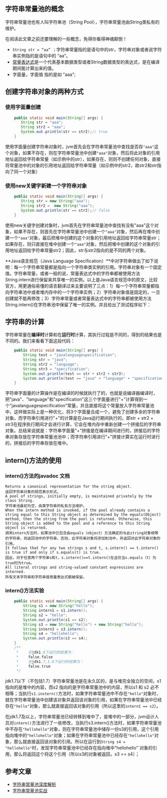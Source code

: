 ## 字符串常量池的概念

字符串常量池也有人叫字符串池（String Pool），字符串常量池由String类私有的维护。

在阅读此文章之前还要理解的一些概念，免得你看得神魂颠倒！

- `String str = “aa” ；`字符串常量指的是语句中的str，字符串对象或者说字符串实例指的是语句中的 “aa”。
- [常量表达式](https://www.cnblogs.com/iamzhoug37/p/4375684.html)是一个代表基本数据类型或者String数据类型的表达式，是在编译期间能计算出来的值。
- 字面量，字面值 指的是如 "aaa";

## 创建字符串对象的两种方式

### 使用字面量创建

```java
    public static void main(String[] args) {
       String str = "aaa";
       String str2 = "aaa";
       System.out.println(str == str2);// true
    }
```

使用字面量创建字符串对象时，jvm首先会在字符串常量池中查找是否存`"aaa"`这个对象，如果不存在，则在字符串常量池中创建`"aaa"`对象，然后将此对象的引用地址返回给字符串常量（如示例中的str），如果存在，则则不创建任何对象，直接将常量池中的对象的引用地址返回给字符串常量（如示例中的str2，故str2和str指向了同一个对象）

### 使用new关键字新建一个字符串对象

```java
    public static void main(String[] args) {
       String str = new String("aaa");
       String str2 =  new String("aaa");
       System.out.println(str == str2);// false
    }
```

使用new关键字创建对象时，jvm首先在字符串常量池中查找有没有"aaa"这个对象，如果不存在，则首先在字符串常量池中创建一个`"aaa"`对象，然后再在堆中创建一个`"aaa"`对象，最后把堆中创建的这个对象的引用地址返回给字符串常量str；如果存在，则只直接在堆中创建一个`"aaa"`对象，然后把堆中创建的这个对象的引用地址返回给字符串常量str2；因此，str与str2指向的是不同的两个对象。

   **Java语言规范（Java Language Specification）**中对字符串做出了如下说明：每一个字符串常量都是指向一个字符串类实例的引用。字符串对象有一个固定值。字符串常量，或者一般的说，常量表达式中的字符串都被使用方法
String.intern进行保留来共享唯一的实例。以上是Java语言规范中的原文，比较官方，用更通俗易懂的语言翻译过来主要说明了三点：1）每一个字符串常量都指向字符串池中或者堆内存中的一个字符串实例；2）字符串对象值是固定的，一旦创建就不能再修改；3）字符串常量或者常量表达式中的字符串都被使用方法String.intern()在字符串池中保留了唯一的实例。并且给出了测试程序如下：



## 字符串的计算

字符串常量在**编译时**计算和在**运行时**计算，其执行过程是不同的，得到的结果也是不同的。我们来看看下面这段代码：

```java
    public static void main(String[] args) {
        String test = "javalanguagespecification";
        String str = "java";
        String str2 = "language";
        String str3 = "specification";
        System.out.println(test == str + str2 + str3);
        System.out.println(test == "java" + "language" + "specification");
    }
```

字符串字面量的计算操作是在编译的时候就执行了的，也就是说编译器编译时，把"java"、"language"和"specification"这三个字面量进行"+"计算得到一个"javalanguagespecification"常量，并且直接将这个常量放入字符串常量池中，这样做实际上是一种优化，将3个字面量合成一个，避免了创建多余的字符串对象。而字符串引用进行"+"的计算是在Java运行期间执行的，即str + str2 + str3在程序执行期间才会进行计算，它会在堆内存中重新创建一个拼接后的字符串对象。总结来说就是：字符串字面量"+"拼接是在编译期间进行的，拼接后的字符串对象存放在字符串常量池池中；而字符串引用进行"+"拼接计算实在运行时进行的，拼接后的字符串存放在堆中。

## intern()方法的使用

### intern()方法的javadoc 文档

```properties
Returns a canonical representation for the string object.
返回字符串对象的规范表示形式。
A pool of strings, initially empty, is maintained privately by the class String.
字符串池最初为空，由类字符串的私有方法维护。
When the intern method is invoked, if the pool already contains a string equal to this String object as determined by the equals(Object) method, then the string from the pool is returned. Otherwise, this String object is added to the pool and a reference to this String object is returned.
调用intern方法时，如果池中已包含由equals（object）方法确定的与此string对象相等的字符串，则返回池中的字符串。否则，此字符串对象将添加到池中，并返回对此字符串对象的引用。
It follows that for any two strings s and t, s.intern() == t.intern() is true if and only if s.equals(t) is true.
因此，对于任意两个字符串s和t，s.intern()==t.intern()在且仅当s.equals（t）为true时为true。
All literal strings and string-valued constant expressions are interned.
所有文本字符串和字符串值常量表达式都被保留。
```

### intern()方法实验

```java
    public static void main(String[] args) {
        String s1 = new String("hello");
        String intern1 = s1.intern();
        String s2 = "hello";
        System.out.println(s1 == s2);
        String s3 = new String("hello") + new String("hello");
        String intern3 = s3.intern();
        String s4 = "hellohello";
        System.out.println(s3 == s4);
    }
    /**
     * 　　在jdk1.6下运行的结果为：
     * 　　false,false
     * 　　在jdk1.7,1.8下运行的结果为：
     * 　　false,true
     */
```

jdk1.7以下（不包括1.7）字符串常量池是在永久区的，是与堆完全独立的空间，s1指向的是堆中的内容，而s2 指向的是字符串常量池中的内容，所以s1 和 s2 必不相等；当执行`s1.instern()`方法时，如果字符串常量池中不存在`"hello"`对象时，就在字符串常量池中创建该对象并返回该对象的引用，如果在字符串常量池中已经存在`"hello"`对象，那么就直接返回该对象的引用（所以这里的`intern1 == s2`）。

在jdk1.7及以上，字符串常量池已经转移到堆中了，是堆中的一部分，jvm设计人员对`intern()`方法进行了一些修改，当执行s3.intern()方法时，如果字符串常量池中不存在`"hellohello"`对象，则在字符串常量池中储存一份s3的引用，这个引用指向堆中的`"hellohello"`对象；如果在字符串常量池中已经存在`"hellohello"`对象，那么就直接返回该对象的引用。所以在运行到`String s4 = "hellohello"`时，发现字符串常量池中已经存在指向堆中"hellohello"`对象的引用，那么将返回这个将这个引用（所以s3的对象被返回，s3 == s4）；



## 参考文章

- [字符串常量池深度解析](https://www.cnblogs.com/fangfuhai/p/5500065.html)
- [字符串常量池实战](https://www.cnblogs.com/tongkey/p/8587060.html)